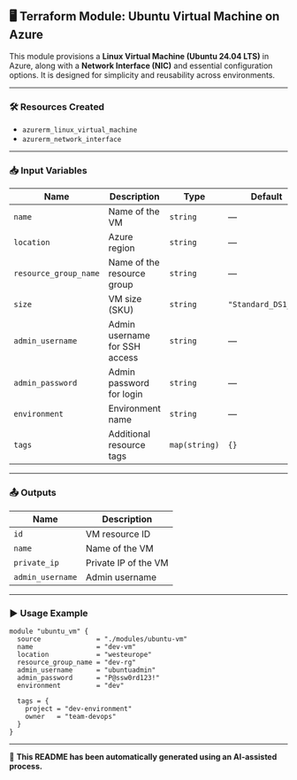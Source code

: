 ## 🖥️ Terraform Module: Ubuntu Virtual Machine on Azure

This module provisions a **Linux Virtual Machine (Ubuntu 24.04 LTS)** in Azure, along with a **Network Interface (NIC)** and essential configuration options. It is designed for simplicity and reusability across environments.

---

### 🛠️ Resources Created

- `azurerm_linux_virtual_machine`
- `azurerm_network_interface`

---

### 📥 Input Variables

| Name                 | Description                         | Type        | Default             | Required |
|----------------------|-------------------------------------|-------------|---------------------|----------|
| `name`              | Name of the VM                      | `string`    | —                   | ✅       |
| `location`          | Azure region                        | `string`    | —                   | ✅       |
| `resource_group_name`| Name of the resource group          | `string`    | —                   | ✅       |
| `size`              | VM size (SKU)                       | `string`    | `"Standard_DS1_v2"` | ❌       |
| `admin_username`    | Admin username for SSH access       | `string`    | —                   | ✅       |
| `admin_password`    | Admin password for login            | `string`    | —                   | ✅       |
| `environment`       | Environment name                    | `string`    | —                   | ✅       |
| `tags`              | Additional resource tags            | `map(string)` | `{}`              | ❌       |

---

### 📤 Outputs

| Name            | Description                          |
|-----------------|--------------------------------------|
| `id`            | VM resource ID                       |
| `name`          | Name of the VM                       |
| `private_ip`    | Private IP of the VM                 |
| `admin_username`| Admin username                       |

---

### ▶️ Usage Example

```hcl
module "ubuntu_vm" {
  source              = "./modules/ubuntu-vm"
  name                = "dev-vm"
  location            = "westeurope"
  resource_group_name = "dev-rg"
  admin_username      = "ubuntuadmin"
  admin_password      = "P@ssw0rd123!"
  environment         = "dev"

  tags = {
    project = "dev-environment"
    owner   = "team-devops"
  }
}
```

---

📄 **This README has been automatically generated using an AI-assisted process.**
